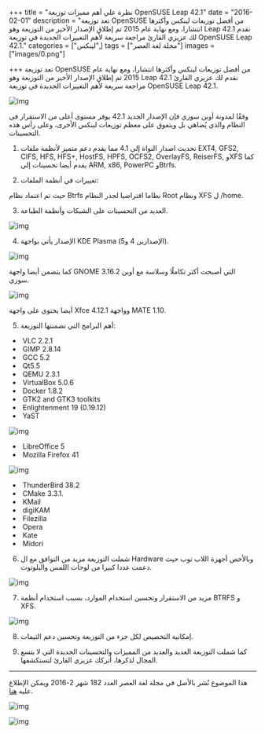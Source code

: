 +++
title = "نظرة علي أهم مميزات توزيعة OpenSUSE Leap 42.1"
date = "2016-02-01"
description = "تعد توزيعة OpenSUSE من أفضل توزيعات لينكس وأكثرها انتشارا، ومع نهاية عام 2015 تم إطلاق الإصدار الأخير من التوزيعة وهو Leap 42.1 نقدم لك عزيزي القارئ مراجعة سريعة لأهم التغييرات الجديدة في توزيعة OpenSUSE Leap 42.1."
categories = ["لينكس",]
tags = ["مجلة لغة العصر"]
images = ["images/0.png"]

+++
تعد توزيعة OpenSUSE من أفضل توزيعات لينكس وأكثرها انتشارا، ومع نهاية عام 2015 تم إطلاق الإصدار الأخير من التوزيعة وهو Leap 42.1 نقدم لك عزيزي القارئ مراجعة سريعة لأهم التغييرات الجديدة في توزيعة OpenSUSE Leap 42.1.

![img](images/0.png)

وفقًا لمدونة أوبن سوزي فإن الإصدار الجديد 42.1 يوفر مستوى أعلى من الاستقرار في النظام والذي يُضاهي بل ويتفوق على معظم توزيعات لينكس الأخرى، وعلى رأس هذه التحسينات.

 

1. تحديث اصدار النواة إلى 4.1 مما يقدم دعم متميز لأنظمة ملفات EXT4, GFS2, CIFS, HFS, HFS+, HostFS, HPFS, OCFS2, OverlayFS, ReiserFS, وXFS كما يقدم أيضا تحسينات إلى ARM, x86, PowerPC وBtrfs.

2. تغييرات في أنظمة الملفات:

حيث تم اعتماد نظام Btrfs نظاما افتراضيا لجذر النظام Root ونظام XFS ل /home.

3. العديد من التحسينات على الشبكات وأنظمة الطباعة.

![img](images/network.jpg)

4. الإصدار يأتي بواجهة KDE Plasma (الإصدارين 4 و5).

![img](images/kde.png)

 كما يتضمن أيضا واجهة GNOME 3.16.2 التي أصبحت أكثر تكاملًا وسلاسة مع أوبن سوزي.

![img](images/gnome.png)

أيضا يحتوي على واجهة Xfce 4.12.1 وواجهة MATE 1.10.

5. أهم البرامج التي تضمنتها التوزيعة:

- ​	VLC 2.2.1
- ​	GIMP 2.8.14
- ​	GCC 5.2
- ​	Qt5.5
- ​	QEMU 2.3.1
- ​	VirtualBox 5.0.6
- ​	Docker 1.8.2
- ​	GTK2 and GTK3 toolkits
- ​	Enlightenment 19 (0.19.12)
- ​	YaST

![img](images/yast.png)

- ​	LibreOffice 5
- ​	Mozilla Firefox 41

![img](images/firefox.png)

- ​	ThunderBird 38.2
- ​	CMake 3.3.1.
- ​	KMail
- ​	digiKAM
- ​	Filezilla
- ​	Opera
- ​	Kate
- ​	Midori 

6. شملت التوزيعة مزيد من التوافق مع ال Hardware وبالأخص أجهزة اللاب توب حيث دعمت عددا كبيرا من لوحات اللمس والبلوتوث.

![img](images/touchpad.jpg)

7. مزيد من الاستقرار وتحسين استخدام الموارد، بسبب استخدام أنظمة BTRFS و XFS.

![img](images/cpu.jpg)

8. إمكانية التخصيص لكل جزء من التوزيعة وتحسين دعم الثيمات.

9. كما شملت التوزيعة العديد والعديد من المميزات والتحسينات الجديدة التي لا يتسع المجال لذكرها، أتركك عزيزي القارئ لتستكشفها.

---

هذا الموضوع نُشر باﻷصل في مجلة لغة العصر العدد 182 شهر 2-2016 ويمكن الإطلاع عليه [هنا](https://drive.google.com/file/d/1Wx26dCh98PhkzJd_LJXU3NHNbzh88u1-/view?usp=sharing).

![img](images/182-1.png)

![img](images/182-2.png)


